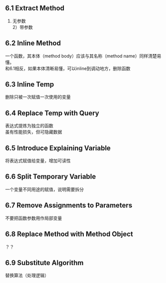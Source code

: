 ## 6.1 Extract Method  
1) 无参数  
2）带参数  
  
## 6.2 Inline Method  
一个函数，其本体（method body）应该与其名称（method name）同样清楚易懂。  
和6.1相反，如果本体清晰易懂，可以inline到调动地方，删除函数  
  
## 6.3 Inline Temp  
删除只被一次赋值一次使用的变量  
   
## 6.4 Replace Temp with Query  
表达式提炼为独立的函数  
虽有性能损失，但可隐藏数据  
  
## 6.5 Introduce Explaining Variable  
将表达式赋值给变量，增加可读性  
  
## 6.6 Split Temporary Variable  
一个变量不同用途的赋值，说明需要拆分  
  
## 6.7 Remove Assignments to Parameters  
不要把函数参数用作局部变量  
  
## 6.8 Replace Method with Method Object  
？？  
  
## 6.9 Substitute Algorithm  
替换算法（处理逻辑）  
  
